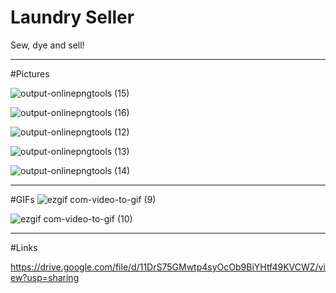 # Laundry Seller
 
Sew, dye and sell!

---
#Pictures

![output-onlinepngtools (15)](https://github.com/BK-97/LaundrySeller/assets/59361739/83068851-d8af-4886-992d-d4095a59db33)

![output-onlinepngtools (16)](https://github.com/BK-97/LaundrySeller/assets/59361739/6b48b9e5-4b54-4158-9356-d108da924283)

![output-onlinepngtools (12)](https://github.com/BK-97/LaundrySeller/assets/59361739/d499f06a-4a84-4c68-8965-3fea15c6656f)

![output-onlinepngtools (13)](https://github.com/BK-97/LaundrySeller/assets/59361739/db06a00e-1115-4a38-bd65-03c50e21c156)

![output-onlinepngtools (14)](https://github.com/BK-97/LaundrySeller/assets/59361739/d0bc6b98-50e4-421d-93a1-3cbe9437b73d)


---
#GIFs
![ezgif com-video-to-gif (9)](https://github.com/BK-97/LaundrySeller/assets/59361739/c13c3b96-02bf-48aa-9171-cf96c14f1ac5)

![ezgif com-video-to-gif (10)](https://github.com/BK-97/LaundrySeller/assets/59361739/e87ca4fc-4105-4dd4-9c20-14dccbd55ecc)

---
#Links

https://drive.google.com/file/d/11DrS75GMwtp4syOcOb9BiYHtf49KVCWZ/view?usp=sharing
